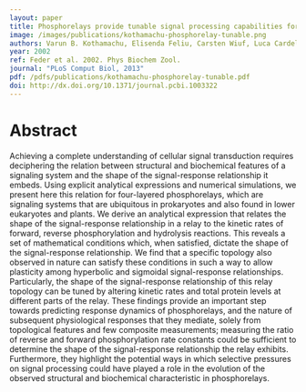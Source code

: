 ```yaml
---
layout: paper
title: Phosphorelays provide tunable signal processing capabilities for the cell
image: /images/publications/kothamachu-phosphorelay-tunable.png
authors: Varun B. Kothamachu, Elisenda Feliu, Carsten Wiuf, Luca Cardelli, Orkun S. Soyer
year: 2002
ref: Feder et al. 2002. Phys Biochem Zool.
journal: "PLoS Comput Biol, 2013"
pdf: /pdfs/publications/kothamachu-phosphorelay-tunable.pdf
doi: http://dx.doi.org/10.1371/journal.pcbi.1003322
---
```


# Abstract

Achieving a complete understanding of cellular signal transduction requires deciphering the relation between structural and biochemical features of a signaling system and the shape of the signal-response relationship it embeds. Using explicit analytical expressions and numerical simulations, we present here this relation for four-layered phosphorelays, which are signaling systems that are ubiquitous in prokaryotes and also found in lower eukaryotes and plants. We derive an analytical expression that relates the shape of the signal-response relationship in a relay to the kinetic rates of forward, reverse phosphorylation and hydrolysis reactions. This reveals a set of mathematical conditions which, when satisfied, dictate the shape of the signal-response relationship. We find that a specific topology also observed in nature can satisfy these conditions in such a way to allow plasticity among hyperbolic and sigmoidal signal-response relationships. Particularly, the shape of the signal-response relationship of this relay topology can be tuned by altering kinetic rates and total protein levels at different parts of the relay. These findings provide an important step towards predicting response dynamics of phosphorelays, and the nature of subsequent physiological responses that they mediate, solely from topological features and few composite measurements; measuring the ratio of reverse and forward phosphorylation rate constants could be sufficient to determine the shape of the signal-response relationship the relay exhibits. Furthermore, they highlight the potential ways in which selective pressures on signal processing could have played a role in the evolution of the observed structural and biochemical characteristic in phosphorelays.
